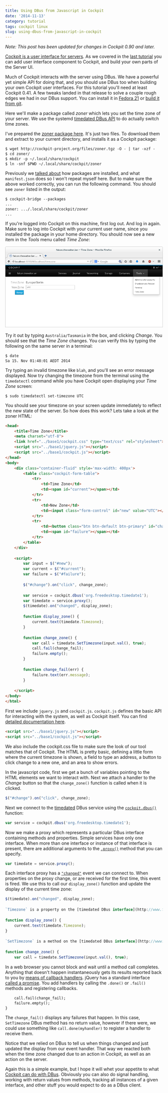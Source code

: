 ```yaml
---
title: Using DBus from Javascript in Cockpit
date: '2014-11-13'
category: tutorial
tags: cockpit linux
slug: using-dbus-from-javascript-in-cockpit
---
```


*Note: This post has been updated for changes in Cockpit 0.90 and later.*

[Cockpit is a user interface for servers](http://cockpit-project.org). As we covered in the [last tutorial](http://cockpit-project.org/blog/creating-plugins-for-the-cockpit-user-interface.html) you can add user interface component to Cockpit, and build your own parts of the Server UI.

Much of Cockpit interacts with the server using DBus. We have a powerful yet simple API for doing that, and you should use DBus too when building your own Cockpit user interfaces. For this tutorial you'll need at least Cockpit 0.41. A few tweaks landed in that release to solve a couple rough edges we had in our DBus support. You can install it in [Fedora 21](https://lists.fedorahosted.org/pipermail/cockpit-devel/2014-November/000196.html) or [build it from git](https://github.com/cockpit-project/cockpit/blob/master/HACKING.md).

Here we'll make a package called *zoner* which lets you set the time zone of your server. We use the systemd [timedated DBus API](http://www.freedesktop.org/wiki/Software/systemd/timedated/) to do actually switch time zones.

I've prepared the [zoner package here](http://cockpit-project.org/files/zoner.tgz). It's just two files. To download them and extract to your current directory, and installs it as a Cockpit package:

```text
$ wget http://cockpit-project.org/files/zoner.tgz -O - | tar -xzf -
$ cd zoner/
$ mkdir -p ~/.local/share/cockpit
$ ln -snf $PWD ~/.local/share/cockpit/zoner
```

Previously we [talked about](http://cockpit-project.org/blog/creating-plugins-for-the-cockpit-user-interface.html) how packages are installed, and what `manifest.json` does so I won't repeat myself here. But to make sure the above worked correctly, you can run the following command. You should see `zoner` listed in the output:

```text
$ cockpit-bridge --packages
...
zoner: .../.local/share/cockpit/zoner
...
```

If you're logged into Cockpit on this machine, first log out. And log in again. Make sure to log into Cockpit with your current user name, since you installed the package in your home directory. You should now see a new item in the *Tools* menu called *Time Zone*:

![Pinger tool](/images/cockpit-zoner-tool.png)

Try it out by typing `Australia/Tasmania` in the box, and clicking *Change*. You should see that the *Time Zone* changes. You can verify this by typing the following on the same server in a terminal:

```text
$ date
Sa 15. Nov 01:48:01 AEDT 2014
```

Try typing an invalid timezone like `blah`, and you'll see an error message displayed. Now try changing the timezone from the terminal using the `timedatectl` command while you have Cockpit open displaying your *Time Zone* screen:

```text
$ sudo timedatectl set-timezone UTC
```

You should see your timezone on your screen update immediately to reflect the new state of the server. So how does this work? Lets take a look at the zoner HTML:

```html
<head>
    <title>Time Zone</title>
    <meta charset="utf-8">
    <link href="../base1/cockpit.css" type="text/css" rel="stylesheet">
    <script src="../base1/jquery.js"></script>
    <script src="../base1/cockpit.js"></script>
</head>
<body>
    <div class="container-fluid" style='max-width: 400px'>
        <table class="cockpit-form-table">
            <tr>
                <td>Time Zone</td>
                <td><span id="current"></span></td>
            </tr>
            <tr>
                <td>New Zone</td>
                <td><input class="form-control" id="new" value="UTC"></td>
            </tr>
            <tr>
                <td><button class="btn btn-default btn-primary" id="change">Change</button></td>
                <td><span id="failure"></span></td>
            </tr>
        </table>
    </div>

    <script>
        var input = $("#new");
        var current = $("#current");
        var failure = $("#failure");

        $("#change").on("click", change_zone);

        var service = cockpit.dbus('org.freedesktop.timedate1');
        var timedate = service.proxy();
        $(timedate).on("changed", display_zone);

        function display_zone() {
            current.text(timedate.Timezone);
        }

        function change_zone() {
            var call = timedate.SetTimezone(input.val(), true);
            call.fail(change_fail);
            failure.empty();
        }

        function change_fail(err) {
            failure.text(err.message);
        }

    </script>
</body>
</html>
```

First we include `jquery.js` and `cockpit.js`. `cockpit.js` defines the basic API for interacting with the system, as well as Cockpit itself. You can find [detailed documentation here](http://cockpit-project.org/guide/latest/api-cockpit.html).

```html
<script src="../base1/jquery.js"></script>
<script src="../base1/cockpit.js"></script>
```

We also include the cockpit.css file to make sure the look of our tool matches that of Cockpit. The HTML is pretty basic, defining a little form where the current timezone is shown, a field to type an address, a button to click change to a new one, and an area to show errors.

In the javascript code, first we get a bunch of variables pointing to the HTML elements we want to interact with.
Next we attach a handler to the *Change* button so that the `change_zone()` function is called when it is clicked.

```javascript
$("#change").on("click", change_zone);
```

Next we connect to the [timedated](http://www.freedesktop.org/wiki/Software/systemd/timedated/) DBus service using the [`cockpit.dbus()`](http://cockpit-project.org/guide/latest/api-cockpit.html#latest-dbus-dbus) function:

```javascript
var service = cockpit.dbus('org.freedesktop.timedate1');
```

Now we make a proxy which represents a particular DBus interface containing methods and properties. Simple services have only one interface. When more than one interface or instance of that interface is present, there are additional arguments to the [`.proxy()`](http://cockpit-project.org/guide/latest/api-cockpit.html#latest-dbus-proxy) method that you can specify.

```javascript
var timedate = service.proxy();
```

Each interface proxy has a [`"changed"`](http://cockpit-project.org/guide/latest/api-cockpit.html#latest-dbus-proxy-onchanged) event we can connect to. When properties on the proxy change, or are received for the first time, this event is fired. We use this to call our `display_zone()` function and update the display of the current time zone:

```javascript
$(timedate).on("changed", display_zone);

`Timezone` is a property on the [timedated DBus interface](http://www.freedesktop.org/wiki/Software/systemd/timedated/). We can access these properties directly, and the proxy will keep them up to date. Here we use the property to update our display of the current time zone:

function display_zone() {
    current.text(timedate.Timezone);
}

`SetTimezone` is a method on the [timedated DBus interface](http://www.freedesktop.org/wiki/Software/systemd/timedated/) interface, and we can invoke it directly as we would a javascript function. In this case we pass the arguments the DBus method expects, a `timezone` string, and a `user_interaction` boolean.

function change_zone() {
    var call = timedate.SetTimezone(input.val(), true);
```

In a web browser you cannot block and wait until a method call completes. Anything that doesn't happen instantaneously gets its results reported back to you by [means of callback handlers](http://cockpit-project.org/guide/latest/api-cockpit.html#latest-dbus-done). jQuery has a standard interface [called a promise](http://api.jquery.com/deferred.promise/). You add handlers by calling the `.done()` or `.fail()` methods and registering callbacks.

```unknown
    call.fail(change_fail);
    failure.empty();
}
```

The `change_fail()` displays any failures that happen. In this case, `SetTimezone` DBus method has no return value, however if there were, we could use something like `call.done(myhandler)` to register a handler to receive them.

Notice that we relied on DBus to tell us when things changed and just updated the display from our event handler. That way we reacted both when the time zone changed due to an action in Cockpit, as well as an action on the server.

Again this is a simple example, but I hope it will whet your appetite to what [Cockpit can do with DBus](http://cockpit-project.org/guide/latest/api-cockpit.html#latest-dbus). Obviously you can also do signal handling, working with return values from methods, tracking all instances of a given interface, and other stuff you would expect to do as a DBus client.
